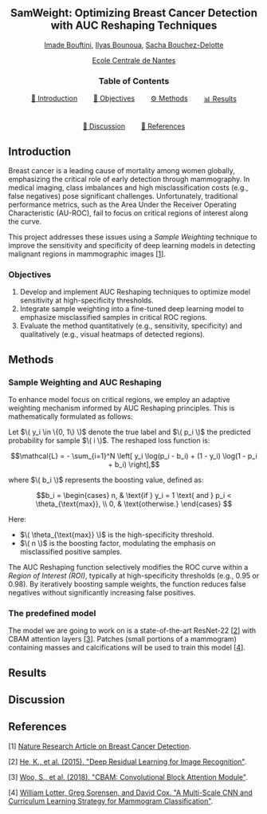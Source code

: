 <div align="center">
<h2>SamWeight: Optimizing Breast Cancer Detection with AUC Reshaping Techniques</h2>

[Imade Bouftini](github.com/ibouftini), [Ilyas Bounoua](), [Sacha Bouchez-Delotte](mailto:Sacha.bouchez-delotte@hera-mi.com)

[Ecole Centrale de Nantes](https://www.ec-nantes.fr/) 
</div>


<div align="center">
  <h3>Table of Contents</h3>
  <p style="display: flex; justify-content: center; gap: 2rem; flex-wrap: wrap; margin: 0;">
    <a href="#introduction">📖 Introduction</a>
    <a href="#objectives">🎯 Objectives</a>
    <a href="#methods">⚙️ Methods</a>
    <a href="#results">📊 Results</a>
    <a href="#discussion">💬 Discussion</a>
    <a href="#references">🔗 References</a>
  </p>
</div>




## **Introduction**

Breast cancer is a leading cause of mortality among women globally, emphasizing the critical role of early detection through mammography. In medical imaging, class imbalances and high misclassification costs (e.g., false negatives) pose significant challenges. Unfortunately, traditional performance metrics, such as the Area Under the Receiver Operating Characteristic (AU-ROC), fail to focus on critical regions of interest along the curve.

This project addresses these issues using a *Sample Weighting* technique to improve the sensitivity and specificity of deep learning models in detecting malignant regions in mammographic images [<a href="#ref-1">1</a>].

### **Objectives**
1. Develop and implement AUC Reshaping techniques to optimize model sensitivity at high-specificity thresholds.
2. Integrate sample weighting into a fine-tuned deep learning model to emphasize misclassified samples in critical ROC regions.
3. Evaluate the method quantitatively (e.g., sensitivity, specificity) and qualitatively (e.g., visual heatmaps of detected regions).

## **Methods**

### **Sample Weighting and AUC Reshaping**
To enhance model focus on critical regions, we employ an adaptive weighting mechanism informed by AUC Reshaping principles. This is mathematically formulated as follows:

Let $\( y_i \in \{0, 1\} \)$ denote the true label and $\( p_i \)$ the predicted probability for sample $\( i \)$. The reshaped loss function is:

$$\mathcal{L} = - \sum_{i=1}^N \left[ y_i \log(p_i - b_i) + (1 - y_i) \log(1 - p_i + b_i) \right],$$

where $\( b_i \)$ represents the boosting value, defined as:

$$b_i =
\begin{cases}
n, & \text{if } y_i = 1 \text{ and } p_i < \theta_{\text{max}}, \\
0, & \text{otherwise.}
\end{cases}
$$

Here:
- $\( \theta_{\text{max}} \)$ is the high-specificity threshold.
- $\( n \)$ is the boosting factor, modulating the emphasis on misclassified positive samples.

The AUC Reshaping function selectively modifies the ROC curve within a *Region of Interest (ROI)*, typically at high-specificity thresholds (e.g., 0.95 or 0.98). By iteratively boosting sample weights, the function reduces false negatives without significantly increasing false positives.

### **The predefined model**
The model we are going to work on is a state-of-the-art ResNet-22 [<a href="#ref-2">2</a>] with CBAM attention layers [<a href="#ref-3">3</a>]. Patches (small portions of a mammogram) containing masses and calcifications will be used to train this model [<a href="#ref-4">4</a>].

## **Results**

## **Discussion**


## **References**
<a id="ref-1"></a>[1] [Nature Research Article on Breast Cancer Detection](https://www.nature.com/articles/s41598-023-48482-x).

<a id="ref-2"></a>[2] [He, K., et al. (2015). "Deep Residual Learning for Image Recognition"](https://arxiv.org/abs/1512.03385).

<a id="ref-3"></a>[3] [Woo, S., et al. (2018). "CBAM: Convolutional Block Attention Module"](https://arxiv.org/abs/1807.06521).

<a id="ref-4"></a>[4] [William Lotter, Greg Sorensen, and David Cox. "A Multi-Scale CNN and Curriculum Learning Strategy for Mammogram Classification"](https://arxiv.org/abs/1707.06978).
